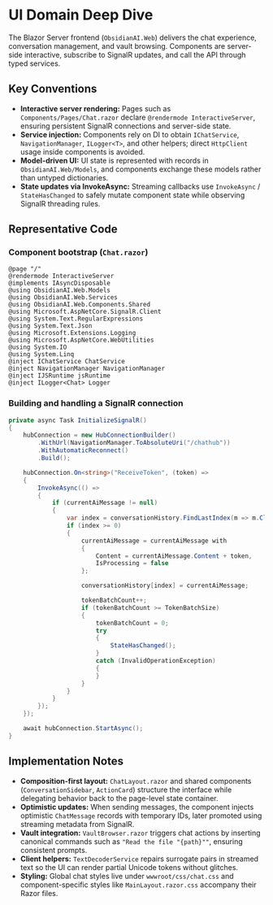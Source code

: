 # UI Domain Deep Dive

The Blazor Server frontend (`ObsidianAI.Web`) delivers the chat experience, conversation management, and vault browsing. Components are server-side interactive, subscribe to SignalR updates, and call the API through typed services.

## Key Conventions
- **Interactive server rendering:** Pages such as `Components/Pages/Chat.razor` declare `@rendermode InteractiveServer`, ensuring persistent SignalR connections and server-side state.
- **Service injection:** Components rely on DI to obtain `IChatService`, `NavigationManager`, `ILogger<T>`, and other helpers; direct `HttpClient` usage inside components is avoided.
- **Model-driven UI:** UI state is represented with records in `ObsidianAI.Web/Models`, and components exchange these models rather than untyped dictionaries.
- **State updates via InvokeAsync:** Streaming callbacks use `InvokeAsync` / `StateHasChanged` to safely mutate component state while observing SignalR threading rules.

## Representative Code
### Component bootstrap (`Chat.razor`)
```razor
@page "/"
@rendermode InteractiveServer
@implements IAsyncDisposable
@using ObsidianAI.Web.Models
@using ObsidianAI.Web.Services
@using ObsidianAI.Web.Components.Shared
@using Microsoft.AspNetCore.SignalR.Client
@using System.Text.RegularExpressions
@using System.Text.Json
@using Microsoft.Extensions.Logging
@using Microsoft.AspNetCore.WebUtilities
@using System.IO
@using System.Linq
@inject IChatService ChatService
@inject NavigationManager NavigationManager
@inject IJSRuntime jsRuntime
@inject ILogger<Chat> Logger
```

### Building and handling a SignalR connection
```csharp
private async Task InitializeSignalR()
{
    hubConnection = new HubConnectionBuilder()
        .WithUrl(NavigationManager.ToAbsoluteUri("/chathub"))
        .WithAutomaticReconnect()
        .Build();

    hubConnection.On<string>("ReceiveToken", (token) =>
    {
        InvokeAsync(() =>
        {
            if (currentAiMessage != null)
            {
                var index = conversationHistory.FindLastIndex(m => m.ClientId == currentAiMessage.ClientId);
                if (index >= 0)
                {
                    currentAiMessage = currentAiMessage with
                    {
                        Content = currentAiMessage.Content + token,
                        IsProcessing = false
                    };

                    conversationHistory[index] = currentAiMessage;

                    tokenBatchCount++;
                    if (tokenBatchCount >= TokenBatchSize)
                    {
                        tokenBatchCount = 0;
                        try
                        {
                            StateHasChanged();
                        }
                        catch (InvalidOperationException)
                        {
                        }
                    }
                }
            }
        });
    });

    await hubConnection.StartAsync();
}
```

## Implementation Notes
- **Composition-first layout:** `ChatLayout.razor` and shared components (`ConversationSidebar`, `ActionCard`) structure the interface while delegating behavior back to the page-level state container.
- **Optimistic updates:** When sending messages, the component injects optimistic `ChatMessage` records with temporary IDs, later promoted using streaming metadata from SignalR.
- **Vault integration:** `VaultBrowser.razor` triggers chat actions by inserting canonical commands such as `"Read the file "{path}""`, ensuring consistent prompts.
- **Client helpers:** `TextDecoderService` repairs surrogate pairs in streamed text so the UI can render partial Unicode tokens without glitches.
- **Styling:** Global chat styles live under `wwwroot/css/chat.css` and component-specific styles like `MainLayout.razor.css` accompany their Razor files.
